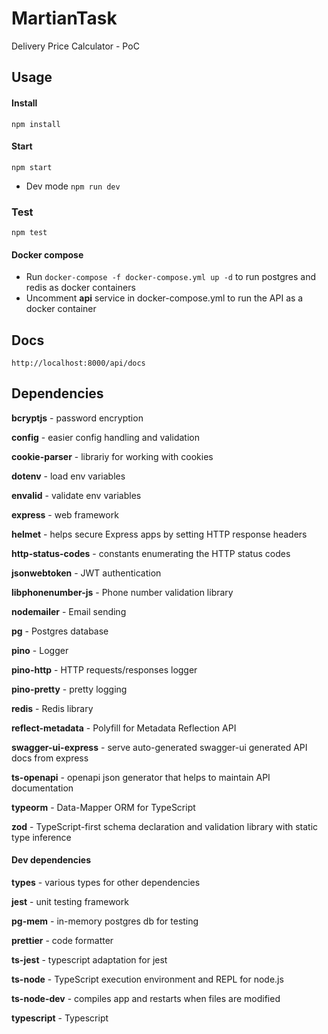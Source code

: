 # MartianTask
Delivery Price Calculator - PoC

## Usage
#### Install
`npm install`
#### Start
`npm start`

- Dev mode `npm run dev`
### Test
`npm test`
#### Docker compose
- Run `docker-compose -f docker-compose.yml up -d` to run postgres and redis as docker containers
- Uncomment **api** service in docker-compose.yml to run the API as a docker container

## Docs

`http://localhost:8000/api/docs`

## Dependencies

**bcryptjs** - password encryption

**config** - easier config handling and validation

**cookie-parser** - librariy for working with cookies

**dotenv** - load env variables

**envalid** - validate env variables

**express** - web framework

**helmet** - helps secure Express apps by setting HTTP response headers

**http-status-codes** - constants enumerating the HTTP status codes

**jsonwebtoken** - JWT authentication

**libphonenumber-js** - Phone number validation library

**nodemailer** - Email sending

**pg** - Postgres database

**pino** - Logger

**pino-http** - HTTP requests/responses logger

**pino-pretty** - pretty logging

**redis** - Redis library

**reflect-metadata** - Polyfill for Metadata Reflection API

**swagger-ui-express** - serve auto-generated swagger-ui generated API docs from express

**ts-openapi** - openapi json generator that helps to maintain API documentation

**typeorm** - Data-Mapper ORM for TypeScript

**zod** - TypeScript-first schema declaration and validation library with static type inference

#### Dev dependencies
**types** - various types for other dependencies

**jest** - unit testing framework

**pg-mem** - in-memory postgres db for testing

**prettier** - code formatter

**ts-jest** - typescript adaptation for jest

**ts-node** - TypeScript execution environment and REPL for node.js

**ts-node-dev** - compiles app and restarts when files are modified

**typescript** - Typescript


